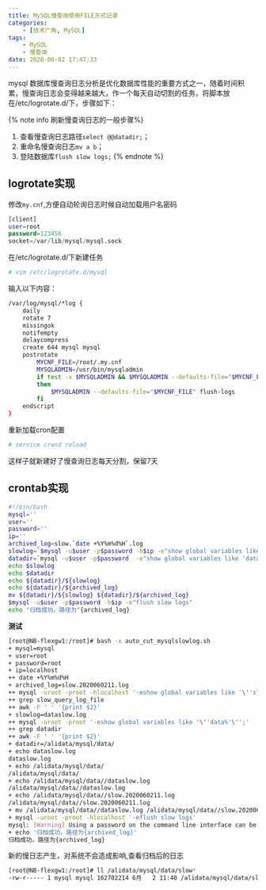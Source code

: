 ```yaml
---
title: MySQL慢查询使用FILE方式记录
categories:
    - [技术广角, MySQL]
tags:
    - MySQL
    - 慢查询
date: 2020-06-02 17:47:33
---
```


mysql 数据库慢查询日志分析是优化数据库性能的重要方式之一，随着时间积累，慢查询日志会变得越来越大，作一个每天自动切割的任务，将脚本放在/etc/logrotate.d/下，步骤如下：

{% note info 刷新慢查询日志的一般步骤%}
1. 查看慢查询日志路径`select @@datadir;`；
2. 重命名慢查询日志`mv a b`；
3. 登陆数据库`flush slow logs;`
{% endnote %}

## logrotate实现

修改`my.cnf`,方便自动轮询日志时候自动加载用户名密码


```sql 
[client]
user=root
password=123456
socket=/var/lib/mysql/mysql.sock
```

在/etc/logrotate.d/下新建任务

```bash
# vim /etc/logrotate.d/mysql
```

输入以下内容：

```bash
/var/log/mysql/*log {
    daily
    rotate 7
    missingok
    notifempty
    delaycompress
    create 644 mysql mysql
    postrotate
        MYCNF_FILE=/root/.my.cnf
        MYSQLADMIN=/usr/bin/mysqladmin
        if test -x $MYSQLADMIN && $MYSQLADMIN --defaults-file="$MYCNF_FILE" ping >/dev/null
        then
            $MYSQLADMIN --defaults-file="$MYCNF_FILE" flush-logs
        fi
    endscript
}
```

重新加载cron配置

```bash
# service crond reload
```
这样子就新建好了慢查询日志每天分割，保留7天


## crontab实现


```bash
#!/bin/bash
mysql=''
user=''
password=''
ip=''
archived_log=slow.`date +%Y%m%d%H`.log
slowlog=`$mysql -u$user -p$password -h$ip -e"show global variables like 'slow%';" 2> /dev/null | grep 'slow_query_log_file' | awk -F ' ' {'print $2'}`
datadir=`mysql -u$user -p$password  -e"show global variables like 'data%';" 2> /dev/null | grep datadir |  awk -F ' ' {'print $2'}`
echo $slowlog
echo $datadir
echo ${datadir}/${slowlog}
echo ${datadir}/${archived_log}
mv ${datadir}/${slowlog} ${datadir}/${archived_log}
$mysql -u$user -p$password -h$ip -e"flush slow logs"
echo "归档成功，路径为"{archived_log}
```

**测试**

```bash
[root@NB-flexgw1:/root]# bash -x auto_cut_mysqlslowlog.sh
+ mysql=mysql
+ user=root
+ password=root
+ ip=localhost
++ date +%Y%m%d%H
+ archived_log=slow.2020060211.log
++ mysql -uroot -proot -hlocalhost '-eshow global variables like '\''slow%'\'';'
++ grep slow_query_log_file
++ awk -F ' ' '{print $2}'
+ slowlog=dataslow.log
++ mysql -uroot -proot '-eshow global variables like '\''data%'\'';'
++ grep datadir
++ awk -F ' ' '{print $2}'
+ datadir=/alidata/mysql/data/
+ echo dataslow.log
dataslow.log
+ echo /alidata/mysql/data/
/alidata/mysql/data/
+ echo /alidata/mysql/data//dataslow.log
/alidata/mysql/data//dataslow.log
+ echo /alidata/mysql/data//slow.2020060211.log
/alidata/mysql/data//slow.2020060211.log
+ mv /alidata/mysql/data//dataslow.log /alidata/mysql/data//slow.2020060211.log
+ mysql -uroot -proot -hlocalhost '-eflush slow logs'
mysql: [Warning] Using a password on the command line interface can be insecure.
+ echo '归档成功，路径为{archived_log}'
归档成功，路径为{archived_log}
```
新的慢日志产生，对系统不会造成影响,查看归档后的日志

```bash
[root@NB-flexgw1:/root]# ll /alidata/mysql/data/slow*
-rw-r----- 1 mysql mysql 162702214 6月   2 11:40 /alidata/mysql/data/slow.2020060211.log
```


